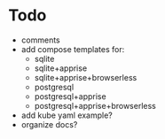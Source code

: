 # Todo
- comments
- add compose templates for:
    - sqlite
    - sqlite+apprise
    - sqlite+apprise+browserless
    - postgresql
    - postgresql+apprise
    - postgresql+apprise+browserless
- add kube yaml example?
- organize docs?